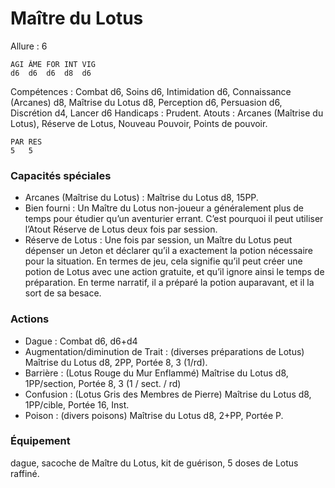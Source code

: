 # Maître du Lotus

Allure : 6

	AGI	ÂME	FOR	INT	VIG
	d6	d6	d6	d8	d6

Compétences : Combat d6, Soins d6, Intimidation d6, Connaissance (Arcanes) d8, Maîtrise du Lotus d8, Perception d6, Persuasion d6, Discrétion d4, Lancer d6
Handicaps : Prudent.
Atouts : Arcanes (Maîtrise du Lotus), Réserve de Lotus, Nouveau Pouvoir, Points de pouvoir.

	PAR	RES
	5	5

### Capacités spéciales
- Arcanes (Maîtrise du Lotus) : Maîtrise du Lotus d8, 15PP.
- Bien fourni : Un Maître du Lotus non-joueur a généralement plus de temps pour étudier qu’un aventurier errant. C’est pourquoi il peut utiliser l’Atout Réserve de Lotus deux fois par session.
- Réserve de Lotus : Une fois par session, un Maître du Lotus peut dépenser un Jeton et déclarer qu’il a exactement la potion nécessaire pour la situation. En termes de jeu, cela signifie qu’il peut créer une potion de Lotus avec une action gratuite, et qu’il ignore ainsi le temps de préparation. En terme narratif, il a préparé la potion auparavant, et il la sort de sa besace.

### Actions
- Dague : Combat d6, d6+d4
- Augmentation/diminution de Trait : (diverses préparations de Lotus) Maîtrise du Lotus d8, 2PP, Portée 8, 3 (1/rd).
- Barrière : (Lotus Rouge du Mur Enflammé) Maîtrise du Lotus d8, 1PP/section, Portée 8, 3 (1 / sect. / rd)
- Confusion : (Lotus Gris des Membres de Pierre) Maîtrise du Lotus d8, 1PP/cible, Portée 16, Inst.
- Poison : (divers poisons) Maîtrise du Lotus d8, 2+PP, Portée P.

### Équipement
dague, sacoche de Maître du Lotus, kit de guérison, 5 doses de Lotus raffiné.
